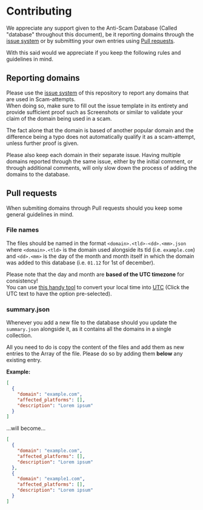 [issues]: https://github.com/Andre601/anti-scam-database/issues/new?template=report_domain.yml
[pull requests]: https://github.com/Andre601/anti-scam-database/pulls

[converter]: https://dateful.com/time-zone-converter
[utc]: https://dateful.com/time-zone-converter?tz2=UTC

# Contributing
We appreciate any support given to the Anti-Scam Database (Called "database" throughout this document), be it reporting domains through the [issue system][issues] or by submitting your own entries using [Pull requests].

With this said would we appreciate if you keep the following rules and guidelines in mind.

## Reporting domains
Please use the [issue system][issues] of this repository to report any domains that are used in Scam-attempts.  
When doing so, make sure to fill out the issue template in its entirety and provide sufficient proof such as Screenshots or similar to validate your claim of the domain being used in a scam.

The fact alone that the domain is based of another popular domain and the difference being a typo does not automatically qualify it as a scam-attempt, unless further proof is given.

Please also keep each domain in their separate issue. Having multiple domains reported through the same issue, either by the initial comment, or through additional comments, will only slow down the process of adding the domains to the database.

## Pull requests
When submiting domains through Pull requests should you keep some general guidelines in mind.

### File names
The files should be named in the format `<domain>.<tld>-<dd>.<mm>.json` where `<domain>.<tld>` is the domain used alongside its tld (i.e. `example.com`) and `<dd>.<mm>` is the day of the month and month itself in which the domain was added to this database (i.e. `01.12` for 1st of december).  

Please note that the day and month are **based of the UTC timezone** for consistency!  
You can use [this handy tool][converter] to convert your local time into [UTC] (Click the UTC text to have the option pre-selected).

### summary.json
Whenever you add a new file to the database should you update the `summary.json` alongside it, as it contains all the domains in a single collection.

All you need to do is copy the content of the files and add them as new entries to the Array of the file. Please do so by adding them **below** any existing entry.

**Example:**  
```json
[
  {
    "domain": "example.com",
    "affected_platforms": [],
    "description": "Lorem ipsum"
  }
]
```
...will become...  
```json
[
  {
    "domain": "example.com",
    "affected_platforms": [],
    "description": "Lorem ipsum"
  },
  {
    "domain": "example1.com",
    "affected_platforms": [],
    "description": "Lorem ipsum"
  }
]
```
